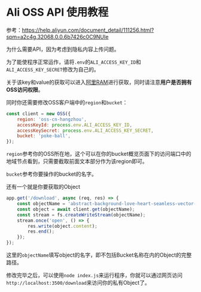 # Ali OSS API 使用教程

参考：https://help.aliyun.com/document_detail/111256.html?spm=a2c4g.32068.0.0.6b7426c0C9NUIe

为什么需要API，因为考虑到隐私内容上传问题。


为了能使程序正常运作，请将`.env`的`ALI_ACCESS_KEY_ID`和`ALI_ACCESS_KEY_SECRET`修改为自己的。

关于该key和value的获取可以进入[阿里RAM](https://ram.console.aliyun.com/users)进行获取，同时请注意**用户是否拥有OSS访问权限**。

同时你还需要修改OSS客户端中的`region`和`bucket`：

```js
const client = new OSS({
    region: 'oss-cn-hangzhou',
    accessKeyId: process.env.ALI_ACCESS_KEY_ID,
    accessKeySecret: process.env.ALI_ACCESS_KEY_SECRET,
    bucket: 'poke-ball',
});
```

`region`参考你的OSS所在地，这个可以在你的bucket概览页面下的访问端口中的地域节点看到，只需要截取前面文本部分作为该region即可。

`bucket`参考你要操作的bucket的名字。

还有一个就是你要获取的Object

```js
app.get('/download', async (req, res) => {
    const objectName = 'abstract-background-love-heart-seamless-vector-pattern.webp'; // object name
    const object = await client.get(objectName);
    const stream = fs.createWriteStream(objectName);
    stream.once('open', () => {
        res.write(object.content);
        res.end();
    });
});
```

这里的`objectName`填写object的名字，即不包括Bucket名称在内的Object的完整路径。

修改完毕之后，可以使用`node index.js`来运行程序，你就可以通过网页访问`http://localhost:3500/download`来访问你的私有Object了。